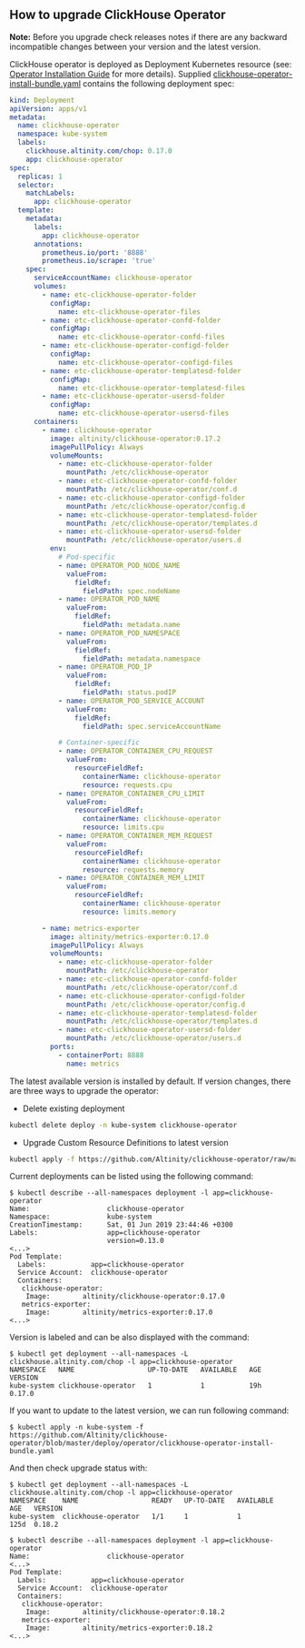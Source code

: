 ## How to upgrade ClickHouse Operator

**Note:** Before you upgrade check releases notes if there are any backward incompatible changes between your version and the latest version.

ClickHouse operator is deployed as Deployment Kubernetes resource (see: [Operator Installation Guide][operator_installation_details.md] for more details).
Supplied [clickhouse-operator-install-bundle.yaml][clickhouse-operator-install-bundle.yaml] contains the following deployment spec:
```yaml
kind: Deployment
apiVersion: apps/v1
metadata:
  name: clickhouse-operator
  namespace: kube-system
  labels:
    clickhouse.altinity.com/chop: 0.17.0
    app: clickhouse-operator
spec:
  replicas: 1
  selector:
    matchLabels:
      app: clickhouse-operator
  template:
    metadata:
      labels:
        app: clickhouse-operator
      annotations:
        prometheus.io/port: '8888'
        prometheus.io/scrape: 'true'
    spec:
      serviceAccountName: clickhouse-operator
      volumes:
        - name: etc-clickhouse-operator-folder
          configMap:
            name: etc-clickhouse-operator-files
        - name: etc-clickhouse-operator-confd-folder
          configMap:
            name: etc-clickhouse-operator-confd-files
        - name: etc-clickhouse-operator-configd-folder
          configMap:
            name: etc-clickhouse-operator-configd-files
        - name: etc-clickhouse-operator-templatesd-folder
          configMap:
            name: etc-clickhouse-operator-templatesd-files
        - name: etc-clickhouse-operator-usersd-folder
          configMap:
            name: etc-clickhouse-operator-usersd-files
      containers:
        - name: clickhouse-operator
          image: altinity/clickhouse-operator:0.17.2
          imagePullPolicy: Always
          volumeMounts:
            - name: etc-clickhouse-operator-folder
              mountPath: /etc/clickhouse-operator
            - name: etc-clickhouse-operator-confd-folder
              mountPath: /etc/clickhouse-operator/conf.d
            - name: etc-clickhouse-operator-configd-folder
              mountPath: /etc/clickhouse-operator/config.d
            - name: etc-clickhouse-operator-templatesd-folder
              mountPath: /etc/clickhouse-operator/templates.d
            - name: etc-clickhouse-operator-usersd-folder
              mountPath: /etc/clickhouse-operator/users.d
          env:
            # Pod-specific
            - name: OPERATOR_POD_NODE_NAME
              valueFrom:
                fieldRef:
                  fieldPath: spec.nodeName
            - name: OPERATOR_POD_NAME
              valueFrom:
                fieldRef:
                  fieldPath: metadata.name
            - name: OPERATOR_POD_NAMESPACE
              valueFrom:
                fieldRef:
                  fieldPath: metadata.namespace
            - name: OPERATOR_POD_IP
              valueFrom:
                fieldRef:
                  fieldPath: status.podIP
            - name: OPERATOR_POD_SERVICE_ACCOUNT
              valueFrom:
                fieldRef:
                  fieldPath: spec.serviceAccountName

            # Container-specific
            - name: OPERATOR_CONTAINER_CPU_REQUEST
              valueFrom:
                resourceFieldRef:
                  containerName: clickhouse-operator
                  resource: requests.cpu
            - name: OPERATOR_CONTAINER_CPU_LIMIT
              valueFrom:
                resourceFieldRef:
                  containerName: clickhouse-operator
                  resource: limits.cpu
            - name: OPERATOR_CONTAINER_MEM_REQUEST
              valueFrom:
                resourceFieldRef:
                  containerName: clickhouse-operator
                  resource: requests.memory
            - name: OPERATOR_CONTAINER_MEM_LIMIT
              valueFrom:
                resourceFieldRef:
                  containerName: clickhouse-operator
                  resource: limits.memory

        - name: metrics-exporter
          image: altinity/metrics-exporter:0.17.0
          imagePullPolicy: Always
          volumeMounts:
            - name: etc-clickhouse-operator-folder
              mountPath: /etc/clickhouse-operator
            - name: etc-clickhouse-operator-confd-folder
              mountPath: /etc/clickhouse-operator/conf.d
            - name: etc-clickhouse-operator-configd-folder
              mountPath: /etc/clickhouse-operator/config.d
            - name: etc-clickhouse-operator-templatesd-folder
              mountPath: /etc/clickhouse-operator/templates.d
            - name: etc-clickhouse-operator-usersd-folder
              mountPath: /etc/clickhouse-operator/users.d
          ports:
            - containerPort: 8888
              name: metrics
```

The latest available version is installed by default. If version changes, there are three ways to upgrade the operator:

* Delete existing deployment
```bash
kubectl delete deploy -n kube-system clickhouse-operator 
```
* Upgrade Custom Resource Definitions to latest version
```bash
kubectl apply -f https://github.com/Altinity/clickhouse-operator/raw/master/deploy/operator/parts/crd.yaml
```

Current deployments can be listed using the following command:
```
$ kubectl describe --all-namespaces deployment -l app=clickhouse-operator
Name:                   clickhouse-operator
Namespace:              kube-system
CreationTimestamp:      Sat, 01 Jun 2019 23:44:46 +0300
Labels:                 app=clickhouse-operator
                        version=0.13.0
<...>
Pod Template:
  Labels:           app=clickhouse-operator
  Service Account:  clickhouse-operator
  Containers:
   clickhouse-operator:
    Image:        altinity/clickhouse-operator:0.17.0
   metrics-exporter:
    Image:        altinity/metrics-exporter:0.17.0
<...>
```

Version is labeled and can be also displayed with the command:
```
$ kubectl get deployment --all-namespaces -L clickhouse.altinity.com/chop -l app=clickhouse-operator 
NAMESPACE   NAME                  UP-TO-DATE   AVAILABLE   AGE       VERSION
kube-system clickhouse-operator   1            1           19h       0.17.0
```

If you want to update to the latest version, we can run following command:
  
```
$ kubectl apply -n kube-system -f https://github.com/Altinity/clickhouse-operator/blob/master/deploy/operator/clickhouse-operator-install-bundle.yaml

```
  
And then check upgrade status with:
```
$ kubectl get deployment --all-namespaces -L clickhouse.altinity.com/chop -l app=clickhouse-operator
NAMESPACE    NAME                  READY   UP-TO-DATE   AVAILABLE   AGE   VERSION
kube-system  clickhouse-operator   1/1     1            1           125d  0.18.2

$ kubectl describe --all-namespaces deployment -l app=clickhouse-operator
Name:                   clickhouse-operator
<...>
Pod Template:
  Labels:           app=clickhouse-operator
  Service Account:  clickhouse-operator
  Containers:
   clickhouse-operator:
    Image:        altinity/clickhouse-operator:0.18.2
   metrics-exporter:
    Image:        altinity/metrics-exporter:0.18.2
<...>
```

[operator_installation_details.md]: ./operator_installation_details.md
[clickhouse-operator-install-bundle.yaml]: ../deploy/operator/clickhouse-operator-install-bundle.yaml
